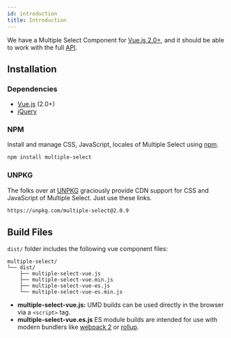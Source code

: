 ```yaml
---
id: introduction
title: Introduction
---
```


We have a Multiple Select Component for [Vue.js 2.0+](https://vuejs.org), and it should be able to work with the full [API](/docs/en/options/).

<div id="gg"></div>

## Installation

### Dependencies

* [Vue.js](https://vuejs.org) (2.0+)
* [jQuery](http://jquery.com)

### NPM

Install and manage CSS, JavaScript, locales of Multiple Select using [npm](https://www.npmjs.com/package/multiple-select).

```sh
npm install multiple-select
```

### UNPKG

The folks over at [UNPKG](https://unpkg.com/multiple-select@2.0.9/dist/) graciously provide CDN support for CSS and JavaScript of Multiple Select. Just use these links.

```html
https://unpkg.com/multiple-select@2.0.9
```

## Build Files

`dist/` folder includes the following vue component files:

```
multiple-select/
└── dist/
    ├── multiple-select-vue.js
    ├── multiple-select-vue.min.js
    ├── multiple-select-vue-es.js
    └── multiple-select-vue-es.min.js
```

* **multiple-select-vue.js:** UMD builds can be used directly in the browser via a `<script>` tag.
* **multiple-select-vue.es.js** ES module builds are intended for use with modern bundlers like [webpack 2](https://webpack.js.org/) or [rollup](http://rollupjs.org/).
